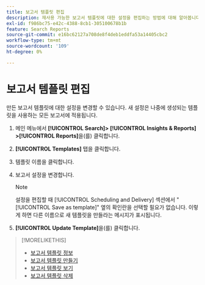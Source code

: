```yaml
---
title: 보고서 템플릿 편집
description: 재사용 가능한 보고서 템플릿에 대한 설정을 편집하는 방법에 대해 알아봅니다.
exl-id: f986bc75-e42c-4388-8cb1-305100678b1b
feature: Search Reports
source-git-commit: e16bc62127a708de8f4deb1eddfa53a14405cbc2
workflow-type: tm+mt
source-wordcount: '109'
ht-degree: 0%

---
```


# 보고서 템플릿 편집

만든 보고서 템플릿에 대한 설정을 변경할 수 있습니다. 새 설정은 나중에 생성되는 템플릿을 사용하는 모든 보고서에 적용됩니다.

1. 메인 메뉴에서 **[!UICONTROL Search]> [!UICONTROL Insights & Reports] >[!UICONTROL Reports]**&#x200B;을(를) 클릭합니다.

1. **[!UICONTROL Templates]** 탭을 클릭합니다.

1. 템플릿 이름을 클릭합니다.

1. 보고서 설정을 변경합니다.

   >[!NOTE]
   >
   > 설정을 편집할 때 [!UICONTROL Scheduling and Delivery] 섹션에서 &quot;[!UICONTROL Save as template]&quot; 옆의 확인란을 선택할 필요가 없습니다. 이렇게 하면 다른 이름으로 새 템플릿을 만들라는 메시지가 표시됩니다.

1. **[!UICONTROL Update Template]**&#x200B;을(를) 클릭합니다.

>[!MORELIKETHIS]
>
>* [보고서 템플릿 정보](template-about.md)
>* [보고서 템플릿 만들기](template-create.md)
>* [보고서 템플릿 보기](template-view.md)
>* [보고서 템플릿 삭제](template-delete.md)
